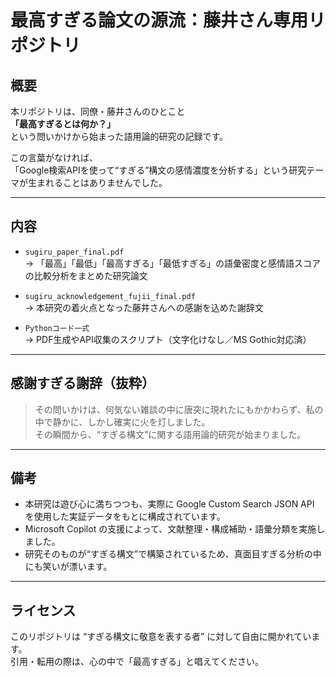 # 最高すぎる論文の源流：藤井さん専用リポジトリ

## 概要

本リポジトリは、同僚・藤井さんのひとこと  
**「最高すぎるとは何か？」**  
という問いかけから始まった語用論的研究の記録です。

この言葉がなければ、  
「Google検索APIを使って“すぎる”構文の感情濃度を分析する」という研究テーマが生まれることはありませんでした。

---

## 内容

- `sugiru_paper_final.pdf`  
  → 「最高」「最低」「最高すぎる」「最低すぎる」の語彙密度と感情語スコアの比較分析をまとめた研究論文

- `sugiru_acknowledgement_fujii_final.pdf`  
  → 本研究の着火点となった藤井さんへの感謝を込めた謝辞文

- `Pythonコード一式`  
  → PDF生成やAPI収集のスクリプト（文字化けなし／MS Gothic対応済）

---

## 感謝すぎる謝辞（抜粋）

> その問いかけは、何気ない雑談の中に唐突に現れたにもかかわらず、私の中で静かに、しかし確実に火を灯しました。  
> その瞬間から、“すぎる構文”に関する語用論的研究が始まりました。

---

## 備考

- 本研究は遊び心に満ちつつも、実際に Google Custom Search JSON API を使用した実証データをもとに構成されています。
- Microsoft Copilot の支援によって、文献整理・構成補助・語彙分類を実施しました。
- 研究そのものが“すぎる構文”で構築されているため、真面目すぎる分析の中にも笑いが漂います。

---

## ライセンス

このリポジトリは “すぎる構文に敬意を表する者” に対して自由に開かれています。  
引用・転用の際は、心の中で「最高すぎる」と唱えてください。
